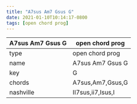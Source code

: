 ```yaml
---
title: "A7sus Am7 Gsus G"
date: 2021-01-10T10:14:17-0800
tags: [open chord prog]
---
```


|A7sus Am7 Gsus G|open chord prog|
|---|---|
|type|open chord prog|
|name|A7sus Am7 Gsus G|
|key|G|
|chords|A7sus,Am7,Gsus,G|
|nashville|II7sus,ii7,Isus,I|
